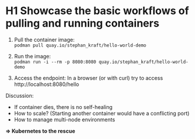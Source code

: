# H1 Showcase the basic workflows of pulling and running containers

1. Pull the container image:  
`podman pull quay.io/stephan_kraft/hello-world-demo`

2. Run the image:  
`podman run -i --rm -p 8080:8080 quay.io/stephan_kraft/hello-world-demo`

3. Access the endpoint: 
In a browser (or with curl) try to access http://localhost:8080/hello

Discussion:
- If container dies, there is no self-healing
- How to scale? (Starting another container would have a conflicting port)
- How to manage multi-node environments

**=> Kubernetes to the rescue**